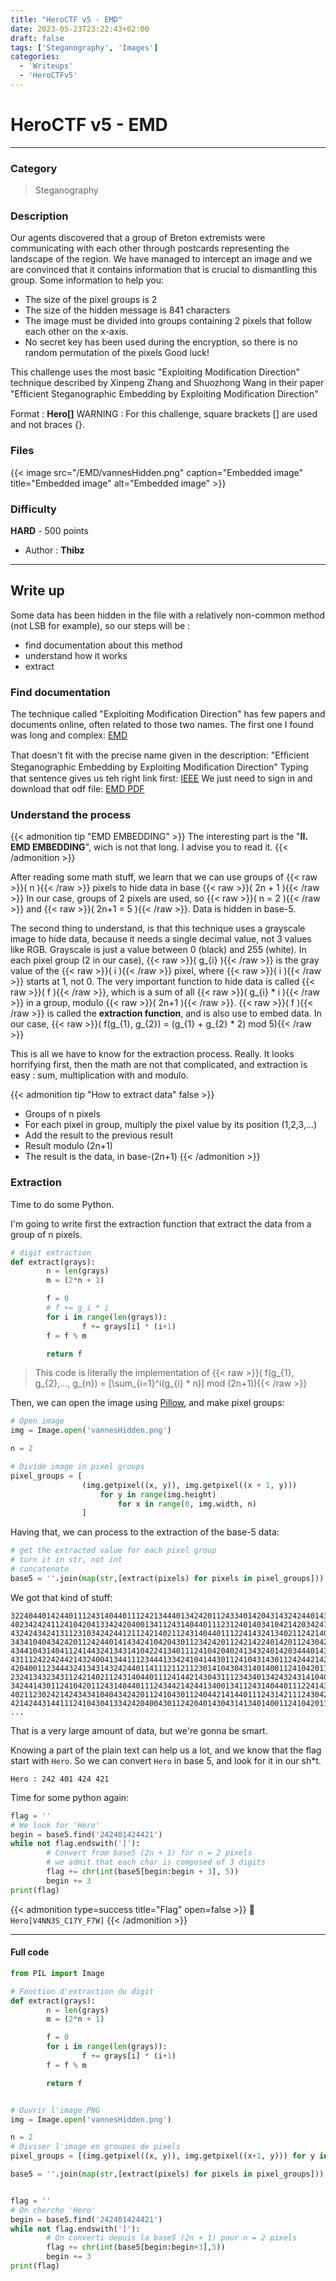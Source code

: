 ```yaml
---
title: "HeroCTF v5 - EMD"
date: 2023-05-23T23:22:43+02:00
draft: false
tags: ['Steganography', 'Images']
categories:
  - 'Writeups'
  - 'HeroCTFv5'
---
```


# HeroCTF v5 - EMD
---

### Category

> Steganography

### Description

Our agents discovered that a group of Breton extremists were communicating with each other through postcards representing the landscape of the region. We have managed to intercept an image and we are convinced that it contains information that is crucial to dismantling this group.
Some information to help you:
- The size of the pixel groups is 2
- The size of the hidden message is 841 characters
- The image must be divided into groups containing 2 pixels that follow each other on the x-axis.
- No secret key has been used during the encryption, so there is no random permutation of the pixels
  Good luck!

This challenge uses the most basic "Exploiting Modification Direction" technique described by Xinpeng Zhang and Shuozhong Wang in their paper "Efﬁcient Steganographic Embedding by Exploiting Modiﬁcation Direction"

Format : **Hero[]** WARNING : For this challenge, square brackets [] are used and not braces {}.

### Files

{{< image src="/EMD/vannesHidden.png" caption="Embedded image" title="Embedded image" alt="Embedded image" >}}


### Difficulty

**HARD** - 500 points

- Author : **Thibz**
---


## Write up

Some data has been hidden in the file with a relatively non-common method (not LSB for example), so our steps will be :
- find documentation about this method
- understand how it works
- extract

### Find documentation

The technique called "Exploiting Modification Direction" has few papers and documents online, often related to those two names. The first one I found was long and complex: [EMD](https://www.sciencedirect.com/science/article/pii/S0898122110000179)

That doesn't fit with the precise name given in the description: "Efﬁcient Steganographic Embedding by Exploiting Modiﬁcation Direction"
Typing that sentence gives us teh right link first: [IEEE](https://ieeexplore.ieee.org/document/4020540)
We just need to sign in and download that odf file: [EMD PDF](/EMD/3_Efficient20Steganographic20Embedding20by20Exploiting20Modification20Direction.pdf)

### Understand the process

{{< admonition tip "EMD EMBEDDING" >}}
The interesting part is the "**II. EMD EMBEDDING**", wich is not that long. I advise you to read it.
{{< /admonition >}}

After reading some math stuff, we learn that we can use groups of {{< raw >}}\( n \){{< /raw >}} pixels to hide data in base {{< raw >}}\( 2n + 1 \){{< /raw >}}
In our case, groups of 2 pixels are used, so {{< raw >}}\( n = 2 \){{< /raw >}} and {{< raw >}}\( 2n+1 = 5 \){{< /raw >}}. Data is hidden in base-5.

The second thing to understand, is that this technique uses a grayscale image to hide data, because it needs a single decimal value, not 3 values like RGB. Grayscale is just a value between 0 (black) and 255 (white).
In each pixel group (2 in our case), {{< raw >}}\( g_{i} \){{< /raw >}} is the gray value of the {{< raw >}}\( i \){{< /raw >}} pixel, where {{< raw >}}\( i \){{< /raw >}} starts at 1, not 0.
The very important function to hide data is called {{< raw >}}\( f \){{< /raw >}}, which is a sum of all {{< raw >}}\( g_{i} * i \){{< /raw >}} in a group, modulo {{< raw >}}\( 2n+1 \){{< /raw >}}.
{{< raw >}}\( f \){{< /raw >}} is called the **extraction function**, and is also use to embed data. 
In our case, {{< raw >}}\( f(g_{1}, g_{2}) = (g_{1} + g_{2} * 2) mod 5\){{< /raw >}}

This is all we have to know for the extraction process. Really.
It looks horrifying first, then the math are not that complicated, and extraction is easy : sum, multiplication with and modulo.

{{< admonition tip "How to extract data" false >}}
- Groups of n pixels
- For each pixel in group, multiply the pixel value by its position (1,2,3,...)
- Add the result to the previous result
- Result modulo (2n+1)
- The result is the data, in base-(2n+1)
{{< /admonition >}}

### Extraction

Time to do some Python.

I'm going to write first the extraction function that extract the data from a group of n pixels.

```python
# digit extraction
def extract(grays):
        n = len(grays)
        m = (2*n + 1)

        f = 0
        # f += g_i * i
        for i in range(len(grays)):
                f += grays[i] * (i+1)
        f = f % m

        return f
```
> This code is literally the implementation of {{< raw >}}\( f(g_{1}, g_{2},..., g_{n}) = [\sum_{i=1}^i(g_{i} * n)] mod (2n+1)\){{< /raw >}}

Then, we can open the image using [Pillow](https://pypi.org/project/Pillow/), and make pixel groups:

```python
# Open image
img = Image.open('vannesHidden.png')

n = 2

# Divide image in pixel groups
pixel_groups = [
                (img.getpixel((x, y)), img.getpixel((x + 1, y))) 
                    for y in range(img.height) 
                        for x in range(0, img.width, n)
                ]
```

Having that, we can process to the extraction of the base-5 data: 

```python
# get the extracted value for each pixel group
# turn it in str, not int
# concatenate
base5 = ''.join(map(str,[extract(pixels) for pixels in pixel_groups]))
```

We got that kind of stuff:
```
322404401424401112431404401112421344401342420112433401420431432424401430112430421112
402342424112410420413342420400134112431404401112312401403410421420342413112303342431
432424342413112310342424412112421402112431404401112241432413402112421402112302421424
343410404342420112424401414342410420430112342420112421422401420112430422342344401112
434410431404112414432413431410422413401112410420402413432401420344401430112431404342
431112422424421432400413441112344413342410414430112410431430112424421421431430112342
420400112344432413431432424401141112112112301410430431401400112410420112431404401112
232413432343112421402112431404401112414421430431112343401342432431410402432413112343
342441430112410420112431404401112434421424413400134112431404401112241432413402112421
402112302421424343410404342420112410430112404421414401112431421112430421414401112402
421424431441112410430413342420400430112420401430431413401400112410420112342112430414
...
```

That is a very large amount of data, but we're gonna be smart.

Knowing a part of the plain text can help us a lot, and we know that the flag start with `Hero`. So we can convert `Hero` in base 5, and look for it in our sh*t.

`Hero : 242 401 424 421`

Time for some python again: 
```python
flag = ''
# We look for 'Hero'
begin = base5.find('242401424421')
while not flag.endswith(']'):
        # Convert from base5 (2n + 1) for n = 2 pixels
        # we admit that each char is composed of 3 digits
        flag += chr(int(base5[begin:begin + 3], 5))
        begin += 3
print(flag)
```

{{< admonition type=success title="Flag" open=false >}}
:triangular_flag_on_post: `Hero[V4NN3S_C17Y_F7W]`
{{< /admonition >}}

---

#### Full code

```python
from PIL import Image

# Fonction d'extraction du digit
def extract(grays):
        n = len(grays)
        m = (2*n + 1)

        f = 0
        for i in range(len(grays)):
                f += grays[i] * (i+1)
        f = f % m

        return f


# Ouvrir l'image PNG
img = Image.open('vannesHidden.png')

n = 2
# Diviser l'image en groupes de pixels
pixel_groups = [(img.getpixel((x, y)), img.getpixel((x+1, y))) for y in range(img.height) for x in range(0, img.width, n)]

base5 = ''.join(map(str,[extract(pixels) for pixels in pixel_groups]))


flag = ''
# On cherche 'Hero'
begin = base5.find('242401424421')
while not flag.endswith(']'):
        # On converti depuis la base5 (2n + 1) pour n = 2 pixels
        flag += chr(int(base5[begin:begin+3],5))
        begin += 3
print(flag)
```


